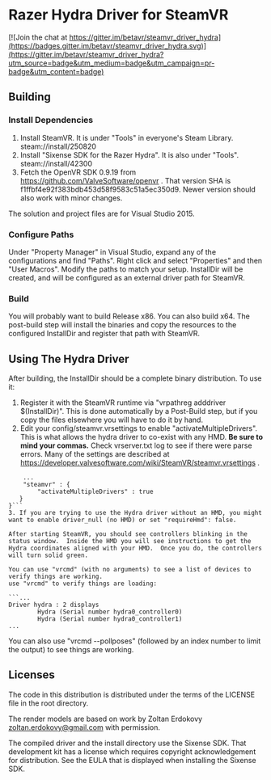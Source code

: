 # Razer Hydra Driver for SteamVR

[![Join the chat at https://gitter.im/betavr/steamvr_driver_hydra](https://badges.gitter.im/betavr/steamvr_driver_hydra.svg)](https://gitter.im/betavr/steamvr_driver_hydra?utm_source=badge&utm_medium=badge&utm_campaign=pr-badge&utm_content=badge)

## Building

### Install Dependencies

1. Install SteamVR.  It is under "Tools" in everyone's Steam Library.  steam://install/250820
2. Install "Sixense SDK for the Razer Hydra".  It is also under "Tools".  steam://install/42300
3. Fetch the OpenVR SDK 0.9.19 from https://github.com/ValveSoftware/openvr .  That version SHA is f1ffbf4e92f383bdb453d58f9583c51a5ec350d9.  Newer version should also work with minor changes.

The solution and project files are for Visual Studio 2015.

### Configure Paths

Under "Property Manager" in Visual Studio, expand any of the configurations and find "Paths".  Right click and select "Properties" and then "User Macros".  Modify the paths to match your setup.  InstallDir will be created, and will be configured as an external driver path for SteamVR.

### Build

You will probably want to build Release x86.  You can also build x64.  The post-build step will install the binaries and copy the resources to the configured InstallDir and register that path with SteamVR.

## Using The Hydra Driver 

After building, the InstallDir should be a complete binary distribution.  To use it:

1. Register it with the SteamVR runtime via "vrpathreg adddriver $(InstallDir)".  This is done automatically by a Post-Build step, but if you copy the files elsewhere you will have to do it by hand.
2. Edit your config/steamvr.vrsettings to enable "activateMultipleDrivers".  This is what allows the hydra driver to co-exist with any HMD.  **Be sure to mind your commas.** Check vrserver.txt log to see if there were parse errors.  Many of the settings are described at https://developer.valvesoftware.com/wiki/SteamVR/steamvr.vrsettings .
```{
	...
	"steamvr" : {
        "activateMultipleDrivers" : true
   }
}```
3. If you are trying to use the Hydra driver without an HMD, you might want to enable driver_null (no HMD) or set "requireHmd": false.

After starting SteamVR, you should see controllers blinking in the status window.  Inside the HMD you will see instructions to get the Hydra coordinates aligned with your HMD.  Once you do, the controllers will turn solid green.

You can use "vrcmd" (with no arguments) to see a list of devices to verify things are working.
use "vrcmd" to verify things are loading:

```...
Driver hydra : 2 displays
        Hydra (Serial number hydra0_controller0)
        Hydra (Serial number hydra0_controller1)
...
```

You can also use "vrcmd --pollposes" (followed by an index number to limit the output) to see things are working.

## Licenses

The code in this distribution is distributed under the terms of the LICENSE file in the root directory.

The render models are based on work by Zoltan Erdokovy <zoltan.erdokovy@gmail.com> with permission.

The compiled driver and the install directory use the Sixense SDK.  That development kit has a license which requires copyright acknowledgement for distribution.  See the EULA that is displayed when installing the Sixense SDK.

